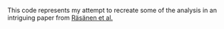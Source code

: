 This code represents my attempt to recreate some of the analysis in an intriguing paper from [Räsänen et al.](http://journals.plos.org/plosone/article?id=10.1371/journal.pone.0127902)
